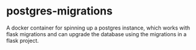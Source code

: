 # postgres-migrations
A docker container for spinning up a postgres instance, which works with flask migrations and can upgrade the database using the migrations in a flask project. 
